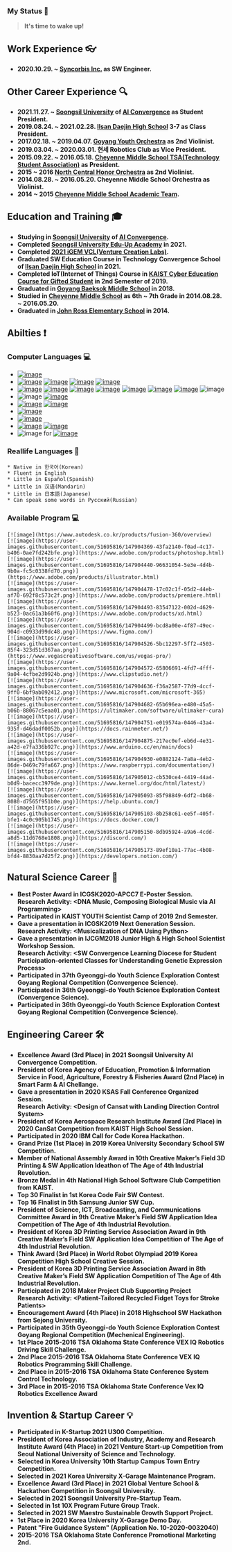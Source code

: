 ### My Status 📢
 > **It's time to wake up!**

## Work Experience 👓
  * **2020.10.29. ~ [Syncorbis Inc.](https://syncorbis.com/) as SW Engineer.**

## Other Career Experience 🔍
  * **2021.11.27. ~  [Soongsil University](https://ssu.ac.kr/) of [AI Convergence](http://aix.ssu.ac.kr/main) as Student President.**
  * **2019.08.24. ~ 2021.02.28. [Ilsan Daejin High School](https://isdj.hs.kr/) 3-7 as Class President.**
  * **2017.02.18. ~ 2019.04.07. [Goyang Youth Orchestra](http://www.gyyouthorchestra.com/orchestra/) as 2nd Violinist.**
  * **2019.03.04. ~ 2020.03.01. 현세 Robotics Club as Vice President.**
  * **2015.09.22. ~ 2016.05.18. [Cheyenne Middle School TSA(Technology Student Association)](https://cheyenne.edmondschools.net/our-school/clubs/tsa/) as President.**
  * **2015 ~ 2016 [North Central Honor Orchestra](https://cheyenne.edmondschools.net/2015/10/05/ncho2015/) as 2nd Violinist.**
  * **2014.08.28. ~ 2016.05.20. Cheyenne Middle School Orchestra as Violinist.**
  * **2014 ~ 2015 [Cheyenne Middle School Academic Team](https://cheyenne.edmondschools.net/our-school/clubs/academic-team/).**

## Education and Training 🎓
  * **Studying in [Soongsil University](https://ssu.ac.kr/) of [AI Convergence](http://aix.ssu.ac.kr/main).**
  * **Completed [Soongsil University Edu-Up Academy](https://startupclass.kr/) in 2021.**
  * **Completed [2021 iGEM VCL(Venture Creation Labs)](https://blog.igem.org/blog/2021/5/15/the-igem-epic-2021-venture-creation-labs).**
  * **Graduated SW Education Course in Technology Convergence School of [Ilsan Daejin High School](https://isdj.hs.kr/) in 2021.**
  * **Completed IoT(Internet of Things) Course in [KAIST Cyber Education Course for Gifted Student](https://talented.kaist.ac.kr:8443/) in 2nd Semester of 2019.**
  * **Graduated in [Goyang Baeksok Middle School](http://www.baeksok.ms.kr/) in 2018.**
  * **Studied in [Cheyenne Middle School](https://cheyenne.edmondschools.net/) as 6th ~ 7th Grade in 2014.08.28. ~ 2016.05.20.**
  * **Graduated in [John Ross Elementary School](https://johnross.edmondschools.net/) in 2014.**

## Abilties ❗
   ### Computer Languages 💻
  * [![image](https://user-images.githubusercontent.com/51695816/147419813-b3ce53ad-00c7-4112-9777-49949567c393.png)](https://www.ibm.com/docs/i/7.3?topic=languages-c-c)
  * [![image](https://user-images.githubusercontent.com/51695816/147419823-225dbd51-4af4-4933-b4e4-238bd97cdeb8.png)](https://docs.microsoft.com/dotnet/csharp/)
     [![image](https://user-images.githubusercontent.com/51695816/147419828-8f72e2e1-16bc-4d3a-b3bb-7dbe1d1ec755.png)](https://docs.unity3d.com/Manual/index.html)
     [![image](https://user-images.githubusercontent.com/51695816/147419834-36a1fce0-e266-47ad-b794-b478f766efe4.png)](https://docs.microsoft.com/visualstudio/ide/create-csharp-winform-visual-studio?view=vs-2022)
     [![image](https://user-images.githubusercontent.com/51695816/147419836-cc3decfa-c582-4978-a92e-53421c909053.png)](https://docs.microsoft.com/windows/apps/winui/winui3/)
  * [![image](https://user-images.githubusercontent.com/51695816/147419881-d99e366a-dcf6-4e43-9e12-aae7c7df43a1.png)](https://docs.python.org/3/)
     [![image](https://user-images.githubusercontent.com/51695816/147419932-95b8e160-7fbf-4ba9-80d1-36c159aee14d.png)](https://www.crummy.com/software/BeautifulSoup/bs4/doc/)
     [![image](https://user-images.githubusercontent.com/51695816/147420020-21c4975f-45d6-4641-93dd-3377ad5261ab.png)](https://www.selenium.dev/selenium/docs/api/py/index.html)
     [![image](https://user-images.githubusercontent.com/51695816/147420046-d592d599-c29b-4bce-86ff-2a2957aed937.png)](https://numpy.org/doc/stable/)
     [![image](https://user-images.githubusercontent.com/51695816/147420050-a2ccf8d2-05d0-46d9-9c12-f8618f3b252b.png)](https://pandas.pydata.org/docs/)
     [![image](https://user-images.githubusercontent.com/51695816/147420055-89c2af04-bcad-4f69-a262-7ab3e2a04eac.png)](https://matplotlib.org/stable/)
     [![image](https://user-images.githubusercontent.com/51695816/147420058-6c41957f-3d52-4eef-aba4-adea9be9bb01.png)](https://biopython.org/wiki/Documentation)
     ![image](https://user-images.githubusercontent.com/51695816/147420061-6df58d51-d3ec-436a-ac24-980f0f6c1170.png)
  * ![image](https://user-images.githubusercontent.com/51695816/147420220-28e8284f-3781-4c94-927d-966162a1dac1.png)
     [![image](https://user-images.githubusercontent.com/51695816/147420383-85115831-9d3c-4854-ae84-8a36a63b8f0f.png)](https://dev.mysql.com/doc/)
  * [![image](https://user-images.githubusercontent.com/51695816/147420326-bc3e2439-0b60-4ab1-9a7c-b57d9c9f1d89.png)](https://www.w3schools.com/html/default.asp)
     [![image](https://user-images.githubusercontent.com/51695816/147420331-f63888db-56f6-4a6d-8551-f0297d922c73.png)](https://www.w3schools.com/css/default.asp)
  * [![image](https://user-images.githubusercontent.com/51695816/147420407-c95b0b22-2b49-4b51-98fe-1a485bc912dd.png)](https://daringfireball.net/projects/markdown/)
  * [![image](https://user-images.githubusercontent.com/51695816/147420444-d6e60c8a-f9bc-492c-8d6f-9a2a0fc0f9a3.png)](https://www.gnu.org/software/bash/manual/bash.html)
  * [![image](https://user-images.githubusercontent.com/51695816/147420465-1269fc5d-c101-41d1-82e0-cab44d76958d.png)](https://dart.dev/guides)
     [![image](https://user-images.githubusercontent.com/51695816/147420489-f65af235-eb04-4664-880f-66e2c9643a0c.png)](https://docs.flutter.dev/)
  * ![image](https://user-images.githubusercontent.com/51695816/147420507-23ed606b-85de-4158-b227-3aab2edb6fa8.png) for [![image](https://user-images.githubusercontent.com/51695816/147904553-1688690c-ca60-4708-8e5a-1b68c44cb53d.png)](https://docs.rainmeter.net/)

  ### Reallife Languages 💬
    * Native in 한국어(Korean)
    * Fluent in English
    * Little in Español(Spanish)
    * Little in 汉语(Mandarin)
    * Little in 日本語(Japanese)
    * Can speak some words in Pусский(Russian)

  ### Available Program 💻
    [![image](https://www.autodesk.co.kr/products/fusion-360/overview)
    [![image](https://user-images.githubusercontent.com/51695816/147904369-43fa2140-f0ad-4c17-b406-0ae7fd242bfe.png)](https://www.adobe.com/products/photoshop.html)
    [![image](https://user-images.githubusercontent.com/51695816/147904440-96631054-5e3e-4d4b-9b0a-fc5c0338fd70.png)](https://www.adobe.com/products/illustrator.html)
    [![image](https://user-images.githubusercontent.com/51695816/147904478-17c02c1f-05d2-44eb-af70-692f8c573c2f.png)](https://www.adobe.com/products/premiere.html)
    [![image](https://user-images.githubusercontent.com/51695816/147904493-83547122-002d-4629-b523-0ac61a3b60f6.png)](https://www.adobe.com/products/xd.html)
    [![image](https://user-images.githubusercontent.com/51695816/147904499-bcd8a00e-4f87-49ec-904d-c0933d99dc48.png)](https://www.figma.com/)
    [![image](https://user-images.githubusercontent.com/51695816/147904526-5bc12297-5ff2-4503-85f4-323d51d367aa.png)](https://www.vegascreativesoftware.com/us/vegas-pro/)
    [![image](https://user-images.githubusercontent.com/51695816/147904572-65806691-4fd7-4fff-9a04-4cfbe2d9924b.png)](https://www.clipstudio.net/)
    [![image](https://user-images.githubusercontent.com/51695816/147904636-f36a2587-77d9-4ccf-9ff0-6bf9ab092412.png)](https://www.microsoft.com/microsoft-365)
    [![image](https://user-images.githubusercontent.com/51695816/147904682-65b696ea-e480-45a5-b06b-88067c5eaa01.png)](https://ultimaker.com/software/ultimaker-cura)
    [![image](https://user-images.githubusercontent.com/51695816/147904751-e019574a-0446-43a4-935f-d46dadf0052b.png)](https://docs.rainmeter.net/)
    [![image](https://user-images.githubusercontent.com/51695816/147904875-217ec0ef-eb6d-4e31-a42d-e7fa336b927c.png)](https://www.arduino.cc/en/main/docs)
    [![image](https://user-images.githubusercontent.com/51695816/147904930-e0882124-7a8a-4eb2-86de-0469c79fa667.png)](https://www.raspberrypi.com/documentation/)
    [![image](https://user-images.githubusercontent.com/51695816/147905012-cb530ce4-4419-44a4-b0d9-bacecc3979de.png)](https://www.kernel.org/doc/html/latest/)
    [![image](https://user-images.githubusercontent.com/51695816/147905093-85f98849-6df2-4b68-8080-d7565f951b0e.png)](https://help.ubuntu.com/)
    [![image](https://user-images.githubusercontent.com/51695816/147905103-8b258c61-ee5f-405f-bfe1-4c0c905b1745.png)](https://docs.docker.com/)
    [![image](https://user-images.githubusercontent.com/51695816/147905150-8db95924-a9a6-4cdd-a8d5-11d6768e1808.png)](https://discord.com/)
    [![image](https://user-images.githubusercontent.com/51695816/147905173-89ef10a1-77ac-4b08-bfd4-8830aa7d25f2.png)](https://developers.notion.com/)

## Natural Science Career 🔬
  * **Best Poster Award in ICGSK2020-APCC7 E-Poster Session.\
    Research Activity: <DNA Music, Composing Biological Music via AI Programming>**
  * **Participated in KAIST YOUTH Scientist Camp of 2019 2nd Semester.**
  * **Gave a presentation in ICGSK2019 Next Generation Session.\
    Research Activity: \<Musicalization of DNA Using Python\>**
  * **Gave a presentation in IJCGM2018 Junior High & High School Scientist Workshop Session.\
    Research Activity: \<SW Convergence Learning Diocese for Student Participation-oriented Classes for Understanding Genetic Expression Process\>**
  * **Participated in 37th Gyeonggi-do Youth Science Exploration Contest Goyang Regional Competition (Convergence Science).**
  * **Participated in 36th Gyeonggi-do Youth Science Exploration Contest (Convergence Science).**
  * **Participated in 36th Gyeonggi-do Youth Science Exploration Contest Goyang Regional Competition (Convergence Science).**

## Engineering Career 🛠️
  * **Excellence Award (3rd Place) in 2021 Soongsil University AI Convergence Competition.**
  * **President of Korea Agency of Education, Promotion & Information Service in Food, Agriculture, Forestry & Fisheries Award (2nd Place) in Smart Farm & AI Chellange.**
  * **Gave a presentation in 2020 KSAS Fall Conference Organized Session.\
    Research Activity: \<Design of Cansat with Landing Direction Control System\>**
  * **President of Korea Aerospace Research Institute Award (3rd Place) in 2020 CanSat Competition from KAIST High School Session.**
  * **Participated in 2020 IBM Call for Code Korea Hackathon.**
  * **Grand Prize (1st Place) in 2019 Korea University Secondary School SW Competition.**
  * **Member of National Assembly Award in 10th Creative Maker’s Field 3D Printing & SW Application Ideathon of The Age of 4th Industrial Revolution.**
  * **Bronze Medal in 4th National High School Software Club Competition from KAIST.**
  * **Top 30 Finalist in 1st Korea Code Fair SW Contest.**
  * **Top 16 Finalist in 5th Samsung Junior SW Cup.**
  * **President of Science, ICT, Broadcasting, and Communications Committee Award in 9th Creative Maker’s Field SW Application Idea Competition of The Age of 4th Industrial Revolution.**
  * **President of Korea 3D Printing Service Association Award in 9th Creative Maker’s Field SW Application Idea Competition of The Age of 4th Industrial Revolution.**
  * **Think Award (3rd Place) in World Robot Olympiad 2019 Korea Competition High School Creative Session.**
  * **President of Korea 3D Printing Service Association Award in 8th Creative Maker’s Field SW Application Competition of The Age of 4th Industrial Revolution.**
  * **Participated in 2018 Maker Project Club Supporting Project\
    Research Activity: \<Patient-Tailored Recycled Fidget Toys for Stroke Patients\>**
  * **Encouragement Award (4th Place) in 2018 Highschool SW Hackathon from Sejong University.**
  * **Participated in 35th Gyeonggi-do Youth Science Exploration Contest Goyang Regional Competition (Mechenical Engineering).**
  * **1st Place 2015-2016 TSA Oklahoma State Conference VEX IQ Robotics Driving Skill Challenge.**
  * **2nd Place 2015-2016 TSA Oklahoma State Conference VEX IQ Robotics Programming Skill Challenge.**
  * **2nd Place in 2015-2016 TSA Oklahoma State Conference System Control Technology.**
  * **3rd Place in 2015-2016 TSA Oklahoma State Conference Vex IQ Robotics Excellence Award**
  
## Invention & Startup Career 💡
  * **Participated in K-Startup 2021 U300 Competition.**
  * **President of Korea Association of Industry, Academy and Research Institute Award (4th Place) in 2021 Venture Start-up Competition from Seoul National University of Science and Technology.**
  * **Selected in Korea University 10th Startup Campus Town Entry Competition.**
  * **Selected in 2021 Korea University X-Garage Maintenance Program.**
  * **Excellence Award (3rd Place) in 2021 Global Venture School & Hackathon Competition in Soongsil University.**
  * **Selected in 2021 Soongsil University Pre-Startup Team.**
  * **Selected in 1st 10X Program Future Group Track.**
  * **Selected in 2021 SW Maestro Sustainable Growth Support Project.**
  * **1st Place in 2020 Korea University X-Garage Demo Day.**
  * **Patent "Fire Guidance System" (Application No. 10-2020-0032040)**
  * **2015-2016 TSA Oklahoma State Conference Promotional Marketing 2nd.**


<!--
**hse09021/hse09021** is a ✨ _special_ ✨ repository because its `README.md` (this file) appears on your GitHub profile.

Here are some ideas to get you started:

- 🔭 I’m currently working on ...
- 🌱 I’m currently learning ...
- 👯 I’m looking to collaborate on ...
- 🤔 I’m looking for help with ...
- 💬 Ask me about ...
- 📫 How to reach me: ...
- 😄 Pronouns: ...
- ⚡ Fun fact: ...
-->
